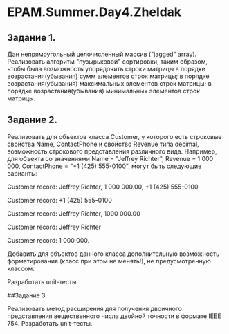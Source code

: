 # EPAM.Summer.Day4.Zheldak

## Задание 1.

Дан непрямоугольный целочисленный массив ("jagged" array). Реализовать алгоритм "пузырьковой" сортировки, таким образом, чтобы была возможность упорядочить строки матрицы
в порядке возрастания(убывания) сумм элементов строк матрицы;
в порядке возрастания(убывания) максимальных элементов строк матрицы;
в порядке возрастания(убывания) минимальных элементов строк матрицы.

## Задание 2.

Реализовать для объектов класса Customer, у которого есть строковые свойства Name, ContactPhone и свойство Revenue типа decimal, возможность строкового представления различного вида. Например, для объекта со значениями Name = "Jeffrey Richter", Revenue = 1 000 000, ContactPhone = "+1 (425) 555-0100", могут быть следующие варианты:

Customer record: Jeffrey Richter, 1 000 000.00, +1 (425) 555-0100

Customer record: +1 (425) 555-0100

Customer record: Jeffrey Richter, 1000 000.00

Customer record: Jeffrey Richter

Customer record: 1 000 000.

Добавить для объектов данного класса дополнительную возможность форматирования (класс при этом не менять!), не предусмотренную классом.

Разработать unit-тесты.

##Задание 3.

Реализовать метод расширения для получения двоичного представления вещественного числа двойной точности в формате IEEE 754. Разработать unit-тесты.

